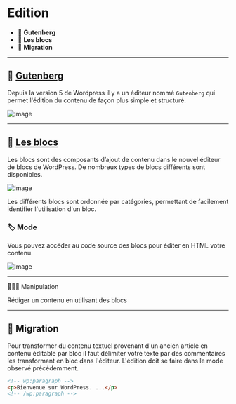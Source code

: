# Edition

* 🔖 **Gutenberg**
* 🔖 **Les blocs**
* 🔖 **Migration**

___

## 📑 [Gutenberg](https://fr.wordpress.org/gutenberg/)

Depuis la version 5 de Wordpress il y a un éditeur nommé `Gutenberg` qui permet l'édition du contenu de façon plus simple et structuré.

![image](https://raw.githubusercontent.com/seeren-training/Wordpress/master/wiki/resources/gutenberg.png)

___

## 📑 [Les blocs](https://wordpress.com/fr/support/editeur-wordpress/blocs/)

Les blocs sont des composants d’ajout de contenu dans le nouvel éditeur de blocs de WordPress. De nombreux types de blocs différents sont disponibles.

![image](https://raw.githubusercontent.com/seeren-training/Wordpress/master/wiki/resources/blocs.png)

Les différents blocs sont ordonnée par catégories, permettant de facilement identifier l'utilisation d'un bloc.

### 🏷️ **Mode**

Vous pouvez accéder au code source des blocs pour éditer en HTML votre contenu.

![image](https://raw.githubusercontent.com/seeren-training/Wordpress/master/wiki/resources/edition-code.png)
___

👨🏻‍💻 Manipulation

Rédiger un contenu en utilisant des blocs

___

## 📑 Migration

Pour transformer du contenu textuel provenant d'un ancien article en contenu éditable par bloc il faut délimiter votre texte par des commentaires les transformant en bloc dans l'éditeur. L'édition doit se faire dans le mode observé précédemment.

```html
<!-- wp:paragraph -->
<p>Bienvenue sur WordPress. ...</p>
<!-- /wp:paragraph -->
```